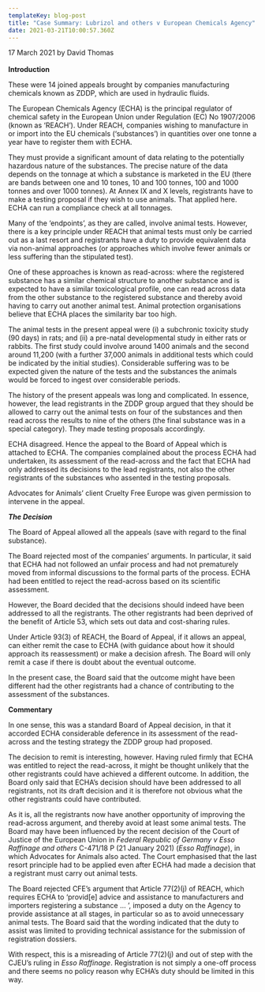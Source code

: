 ```yaml
---
templateKey: blog-post
title: "Case Summary: Lubrizol and others v European Chemicals Agency"
date: 2021-03-21T10:00:57.360Z
---
```

17 March 2021 by David Thomas \
\
**Introduction**

These were 14 joined appeals brought by companies manufacturing chemicals known as ZDDP, which are used in hydraulic fluids.

The European Chemicals Agency (ECHA) is the principal regulator of chemical safety in the European Union under Regulation (EC) No 1907/2006 (known as ‘REACH’). Under REACH, companies wishing to manufacture in or import into the EU chemicals (‘substances’) in quantities over one tonne a year have to register them with ECHA.

They must provide a significant amount of data relating to the potentially hazardous nature of the substances. The precise nature of the data depends on the tonnage at which a substance is marketed in the EU (there are bands between one and 10 tones, 10 and 100 tonnes, 100 and 1000 tonnes and over 1000 tonnes). At Annex IX and X levels, registrants have to make a testing proposal if they wish to use animals. That applied here. ECHA can run a compliance check at all tonnages.

Many of the ‘endpoints’, as they are called, involve animal tests. However, there is a key principle under REACH that animal tests must only be carried out as a last resort and registrants have a duty to provide equivalent data via non-animal approaches (or approaches which involve fewer animals or less suffering than the stipulated test).

One of these approaches is known as read-across: where the registered substance has a similar chemical structure to another substance and is expected to have a similar toxicological profile, one can read across data from the other substance to the registered substance and thereby avoid having to carry out another animal test. Animal protection organisations believe that ECHA places the similarity bar too high.

The animal tests in the present appeal were (i) a subchronic toxicity study (90 days) in rats; and (ii) a pre-natal developmental study in either rats or rabbits. The first study could involve around 1400 animals and the second around 11,200 (with a further 37,000 animals in additional tests which could be indicated by the initial studies). Considerable suffering was to be expected given the nature of the tests and the substances the animals would be forced to ingest over considerable periods.

The history of the present appeals was long and complicated. In essence, however, the lead registrants in the ZDDP group argued that they should be allowed to carry out the animal tests on four of the substances and then read across the results to nine of the others (the final substance was in a special category). They made testing proposals accordingly.

ECHA disagreed. Hence the appeal to the Board of Appeal which is attached to ECHA. The companies complained about the process ECHA had undertaken, its assessment of the read-across and the fact that ECHA had only addressed its decisions to the lead registrants, not also the other registrants of the substances who assented in the testing proposals.

Advocates for Animals’ client Cruelty Free Europe was given permission to intervene in the appeal.

***The Decision***

The Board of Appeal allowed all the appeals (save with regard to the final substance).

The Board rejected most of the companies’ arguments. In particular, it said that ECHA had not followed an unfair process and had not prematurely moved from informal discussions to the formal parts of the process. ECHA had been entitled to reject the read-across based on its scientific assessment.

However, the Board decided that the decisions should indeed have been addressed to all the registrants. The other registrants had been deprived of the benefit of Article 53, which sets out data and cost-sharing rules.

Under Article 93(3) of REACH, the Board of Appeal, if it allows an appeal, can either remit the case to ECHA (with guidance about how it should approach its reassessment) or make a decision afresh. The Board will only remit a case if there is doubt about the eventual outcome.

In the present case, the Board said that the outcome might have been different had the other registrants had a chance of contributing to the assessment of the substances.

**Commentary**

In one sense, this was a standard Board of Appeal decision, in that it accorded ECHA considerable deference in its assessment of the read-across and the testing strategy the ZDDP group had proposed.

The decision to remit is interesting, however. Having ruled firmly that ECHA was entitled to reject the read-across, it might be thought unlikely that the other registrants could have achieved a different outcome. In addition, the Board only said that ECHA’s decision should have been addressed to all registrants, not its draft decision and it is therefore not obvious what the other registrants could have contributed.

As it is, all the registrants now have another opportunity of improving the read-across argument, and thereby avoid at least some animal tests. The Board may have been influenced by the recent decision of the Court of Justice of the European Union in *Federal Republic of Germany v Esso Raffinage and others* C-471/18 P (21 January 2021) (*Esso Raffinage*), in which Advocates for Animals also acted. The Court emphasised that the last resort principle had to be applied even after ECHA had made a decision that a registrant must carry out animal tests.

The Board rejected CFE’s argument that Article 77(2)(j) of REACH, which requires ECHA to ‘provid\[e] advice and assistance to manufacturers and importers registering a substance … ’, imposed a duty on the Agency to provide assistance at all stages, in particular so as to avoid unnecessary animal tests. The Board said that the wording indicated that the duty to assist was limited to providing technical assistance for the submission of registration dossiers.

With respect, this is a misreading of Article 77(2)(j) and out of step with the CJEU’s ruling in *Esso Raffinage*. Registration is not simply a one-off process and there seems no policy reason why ECHA’s duty should be limited in this way.
